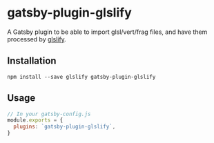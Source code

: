 # gatsby-plugin-glslify

A Gatsby plugin to be able to import glsl/vert/frag files, and have them processed by [glslify](https://github.com/glslify/glslify).

## Installation

`npm install --save glslify gatsby-plugin-glslify`

## Usage

```javascript
// In your gatsby-config.js
module.exports = {
  plugins: `gatsby-plugin-glslify`,
}
```
